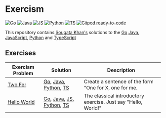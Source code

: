 # Exercism
[![Go](https://github.com/sougat818/exercism/actions/workflows/go.yml/badge.svg)](https://github.com/sougat818/exercism/actions/workflows/go.yml) [![Java](https://github.com/sougat818/exercism/actions/workflows/java.yml/badge.svg)](https://github.com/sougat818/exercism/actions/workflows/java.yml) [![JS](https://github.com/sougat818/exercism/actions/workflows/js.yml/badge.svg)](https://github.com/sougat818/exercism/actions/workflows/js.yml) [![Python](https://github.com/sougat818/exercism/actions/workflows/python.yml/badge.svg)](https://github.com/sougat818/exercism/actions/workflows/python.yml) [![TS](https://github.com/sougat818/exercism/actions/workflows/ts.yml/badge.svg)](https://github.com/sougat818/exercism/actions/workflows/ts.yml) [![Gitpod ready-to-code](https://img.shields.io/badge/Gitpod-ready--to--code-908a85?logo=gitpod)](https://gitpod.io/#https://github.com/sougat818/exercism)


This repository contains [Sougata Khan's](https://exercism.org/profiles/sougat818) solutions to the [Go](https://exercism.org/tracks/java) [Java](https://exercism.org/tracks/java), [JavaScript](https://exercism.org/tracks/javascript), [Python](https://exercism.org/tracks/python) and [TypeScript](https://exercism.org/tracks/typescript)

## Exercises

| Exercism Problem                                                              | Solution                                                                                                                                                                                                                       | Description |
|-------------------------------------------------------------------------------|--------------------------------------------------------------------------------------------------------------------------------------------------------------------------------------------------------------------------------|-------------|
|[Two Fer](https://exercism.org/tracks/typescript/exercises/two-fer)| [Go](go/two-fer/two_fer.go), [Java](java/two-fer/src/main/java/TwoFer.java), [Python](python/two-fer/two_fer.py), [TS](typescript/two-fer/two-fer.ts)                                                                          | Create a sentence of the form "One for X, one for me. |
|[Hello World](https://exercism.org/tracks/java/exercises/hello-world)| [Go](go/hello-world/hello_world.go), [Java](java/hello-world/src/main/java/Twofer.java), [JS](javascript/hello-world/hello-world.js), [Python](python/hello-world/hello_world.py), [TS](typescript/hello-world/hello-world.ts) | The classical introductory exercise. Just say "Hello, World!" |
